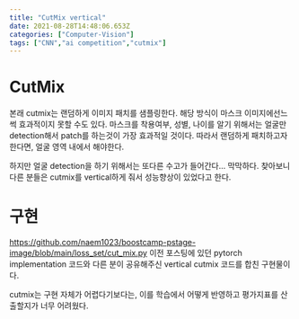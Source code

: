 ```yaml
---
title: "CutMix vertical"
date: 2021-08-28T14:48:06.653Z
categories: ["Computer-Vision"]
tags: ["CNN","ai competition","cutmix"]
---
```

# CutMix
본래 cutmix는 랜덤하게 이미지 패치를 샘플링한다. 해당 방식이 마스크 이미지에선느 썩 효과적이지 못할 수도 있다. 
마스크를 착용여부, 성별, 나이를 알기 위해서는 얼굴만 detection해서 patch를 하는것이 가장 효과적일 것이다. 따라서 랜덤하게 패치하고자한다면, 얼굴 영역 내에서 해야한다.

하지만 얼굴 detection을 하기 위해서는 또다른 수고가 들어간다... 막막하다. 찾아보니 다른 분들은 cutmix를 vertical하게 줘서 성능향상이 있었다고 한다.

# 구현
https://github.com/naem1023/boostcamp-pstage-image/blob/main/loss_set/cut_mix.py
이전 포스팅에 있던 pytorch implementation 코드와 다른 분이 공유해주신 vertical cutmix 코드를 합친 구현물이다.

cutmix는 구현 자체가 어렵다기보다는, 이를 학습에서 어떻게 반영하고 평가지표를 산출할지가 너무 어려웠다. 
